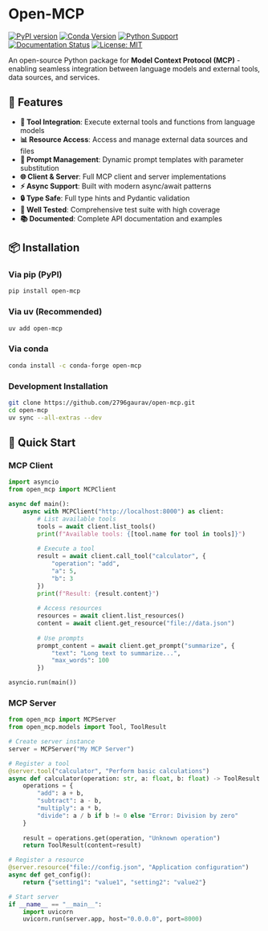 # Open-MCP

[![PyPI version](https://badge.fury.io/py/open-mcp.svg)](https://badge.fury.io/py/open-mcp)
[![Conda Version](https://img.shields.io/conda/vn/conda-forge/open-mcp.svg)](https://anaconda.org/conda-forge/open-mcp)
[![Python Support](https://img.shields.io/pypi/pyversions/open-mcp.svg)](https://pypi.org/project/open-mcp/)
[![Documentation Status](https://readthedocs.org/projects/open-mcp/badge/?version=latest)](https://open-mcp.readthedocs.io/en/latest/)
[![License: MIT](https://img.shields.io/badge/License-MIT-yellow.svg)](https://opensource.org/licenses/MIT)

An open-source Python package for **Model Context Protocol (MCP)** - enabling seamless integration between language models and external tools, data sources, and services.

## 🚀 Features

- **🔧 Tool Integration**: Execute external tools and functions from language models
- **📊 Resource Access**: Access and manage external data sources and files  
- **💬 Prompt Management**: Dynamic prompt templates with parameter substitution
- **🌐 Client & Server**: Full MCP client and server implementations
- **⚡ Async Support**: Built with modern async/await patterns
- **🔒 Type Safe**: Full type hints and Pydantic validation
- **🧪 Well Tested**: Comprehensive test suite with high coverage
- **📚 Documented**: Complete API documentation and examples

## 📦 Installation

### Via pip (PyPI)

```bash
pip install open-mcp
```

### Via uv (Recommended)

```bash
uv add open-mcp
```

### Via conda

```bash
conda install -c conda-forge open-mcp
```

### Development Installation

```bash
git clone https://github.com/2796gaurav/open-mcp.git
cd open-mcp
uv sync --all-extras --dev
```

## 🏃 Quick Start

### MCP Client

```python
import asyncio
from open_mcp import MCPClient

async def main():
    async with MCPClient("http://localhost:8000") as client:
        # List available tools
        tools = await client.list_tools()
        print(f"Available tools: {[tool.name for tool in tools]}")
        
        # Execute a tool
        result = await client.call_tool("calculator", {
            "operation": "add",
            "a": 5,
            "b": 3
        })
        print(f"Result: {result.content}")
        
        # Access resources
        resources = await client.list_resources()
        content = await client.get_resource("file://data.json")
        
        # Use prompts
        prompt_content = await client.get_prompt("summarize", {
            "text": "Long text to summarize...",
            "max_words": 100
        })

asyncio.run(main())
```

### MCP Server

```python
from open_mcp import MCPServer
from open_mcp.models import Tool, ToolResult

# Create server instance
server = MCPServer("My MCP Server")

# Register a tool
@server.tool("calculator", "Perform basic calculations")
async def calculator(operation: str, a: float, b: float) -> ToolResult:
    operations = {
        "add": a + b,
        "subtract": a - b, 
        "multiply": a * b,
        "divide": a / b if b != 0 else "Error: Division by zero"
    }
    
    result = operations.get(operation, "Unknown operation")
    return ToolResult(content=result)

# Register a resource
@server.resource("file://config.json", "Application configuration")
async def get_config():
    return {"setting1": "value1", "setting2": "value2"}

# Start server
if __name__ == "__main__":
    import uvicorn
    uvicorn.run(server.app, host="0.0.0.0", port=8000)
```